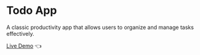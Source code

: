 # Todo App

A classic productivity app that allows users to organize and manage tasks effectively.

[Live Demo](https://terencechew.github.io/to-do/) :point_left:
